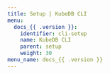 ```yaml
---
title: Setup | KubeDB CLI
menu:
  docs_{{ .version }}:
    identifier: cli-setup
    name: KubeDB CLI
    parent: setup
    weight: 30
menu_name: docs_{{ .version }}
---
```

